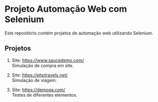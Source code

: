# Projeto Automação Web com Selenium

Este repositório contém projetos de automação web utilizando Selenium.

## Projetos

1. Site: https://www.saucedemo.com/ \
   Simulação de compra em site.

2. Site: https://phptravels.net/ \
   Simulação de viagem.

3. Site: https://demoqa.com/ \
   Testes de diferentes elementos.